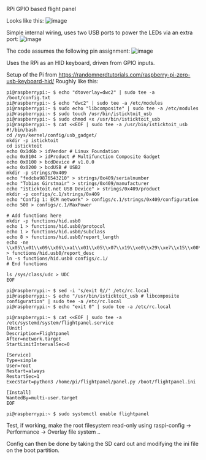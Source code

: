 RPi GPIO based flight panel

Looks like this:
![image](https://user-images.githubusercontent.com/46235/213910294-87783454-a415-4bdf-9146-35368769a118.png)

Simple internal wiring, uses two USB ports to power the LEDs via an extra port:
![image](https://user-images.githubusercontent.com/46235/213910240-749c42e3-2621-4b34-8c69-ee4717ce2462.png)

The code assumes the following pin assignment:
![image](https://user-images.githubusercontent.com/46235/213910231-b053bd69-384f-466d-a386-5fd6655a6dea.png)


Uses the RPi as an HID keyboard, driven from GPIO inputs.

Setup of the Pi from https://randomnerdtutorials.com/raspberry-pi-zero-usb-keyboard-hid/
Roughly like this:
```
pi@raspberrypi:~ $ echo "dtoverlay=dwc2" | sudo tee -a /boot/config.txt
pi@raspberrypi:~ $ echo "dwc2" | sudo tee -a /etc/modules
pi@raspberrypi:~ $ sudo echo "libcomposite" | sudo tee -a /etc/modules
pi@raspberrypi:~ $ sudo touch /usr/bin/isticktoit_usb
pi@raspberrypi:~ $ sudo chmod +x /usr/bin/isticktoit_usb
pi@raspberrypi:~ $ cat <<EOF | sudo tee -a /usr/bin/isticktoit_usb
#!/bin/bash
cd /sys/kernel/config/usb_gadget/
mkdir -p isticktoit
cd isticktoit
echo 0x1d6b > idVendor # Linux Foundation
echo 0x0104 > idProduct # Multifunction Composite Gadget
echo 0x0100 > bcdDevice # v1.0.0
echo 0x0200 > bcdUSB # USB2
mkdir -p strings/0x409
echo "fedcba9876543210" > strings/0x409/serialnumber
echo "Tobias Girstmair" > strings/0x409/manufacturer
echo "iSticktoit.net USB Device" > strings/0x409/product
mkdir -p configs/c.1/strings/0x409
echo "Config 1: ECM network" > configs/c.1/strings/0x409/configuration
echo 500 > configs/c.1/MaxPower

# Add functions here
mkdir -p functions/hid.usb0
echo 1 > functions/hid.usb0/protocol
echo 1 > functions/hid.usb0/subclass
echo 8 > functions/hid.usb0/report_length
echo -ne \\x05\\x01\\x09\\x06\\xa1\\x01\\x05\\x07\\x19\\xe0\\x29\\xe7\\x15\\x00\\x25\\x01\\x75\\x01\\x95\\x08\\x81\\x02\\x95\\x01\\x75\\x08\\x81\\x03\\x95\\x05\\x75\\x01\\x05\\x08\\x19\\x01\\x29\\x05\\x91\\x02\\x95\\x01\\x75\\x03\\x91\\x03\\x95\\x06\\x75\\x08\\x15\\x00\\x25\\x65\\x05\\x07\\x19\\x00\\x29\\x65\\x81\\x00\\xc0 > functions/hid.usb0/report_desc
ln -s functions/hid.usb0 configs/c.1/
# End functions

ls /sys/class/udc > UDC
EOF

pi@raspberrypi:~ $ sed -i 's/exit 0//' /etc/rc.local
pi@raspberrypi:~ $ echo "/usr/bin/isticktoit_usb # libcomposite configuration" | sudo tee -a /etc/rc.local
pi@raspberrypi:~ $ echo "exit 0" | sudo tee -a /etc/rc.local

pi@raspberrypi:~ $ cat <<EOF | sudo tee -a /etc/systemd/system/flightpanel.service
[Unit]
Description=Flightpanel
After=network.target
StartLimitIntervalSec=0

[Service]
Type=simple
User=root
Restart=always
RestartSec=1
ExecStart=python3 /home/pi/flightpanel/panel.py /boot/flightpanel.ini

[Install]
WantedBy=multi-user.target
EOF

pi@raspberrypi:~ $ sudo systemctl enable flightpanel
```

Test, if working, make the root filesystem read-only using raspi-config -> Performance -> Overlay file system ..

Config can then be done by taking the SD card out and modifying the ini file on the boot partition.
